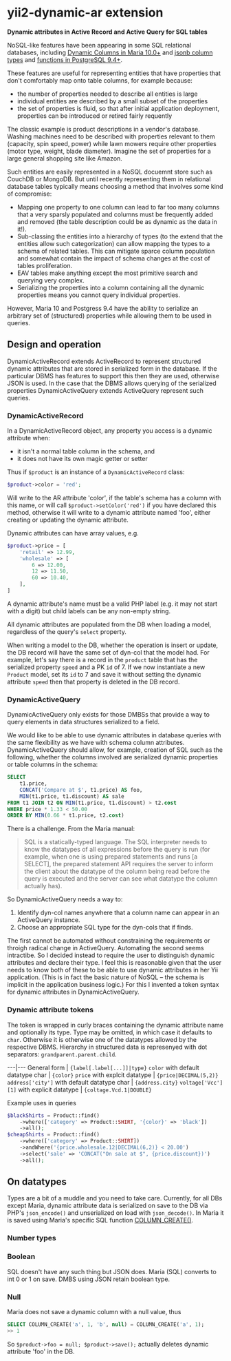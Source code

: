 # yii2-dynamic-ar extension

**Dynamic attributes in Active Record and Active Query for SQL tables**


NoSQL-like features have been appearing in some SQL relational databases, including [Dynamic Columns in Maria 10.0+](https://mariadb.com/kb/en/mariadb/dynamic-columns/)
and
[jsonb column types](http://www.postgresql.org/docs/9.4/static/datatype-json.html)
and
[functions in PostgreSQL 9.4+](http://www.postgresql.org/docs/9.4/static/functions-json.html).

These features are useful for representing entities that have properties that don't comfortably map onto table columns, for example because:

- the number of properties needed to describe all entities is large
- individual entities are described by a small subset of the properties
- the set of properties is fluid, so that after initial application deployment, properties can be introduced or retired fairly requently

The classic example is
product descriptions in a vendor's database. Washing machines need to be described
with properties relevant to them (capacity, spin speed, power) while lawn mowers
require other properties (motor type, weight, blade diameter). Imagine the set of properties for a large general shopping site like Amazon.

Such entities are easily represented in a NoSQL docuemnt store such as CouchDB or MongoDB. But until recently representing them in relational database tables typically means choosing a method that involves some kind of compromise:

- Mapping one property to one column can lead to far too many columns that a very sparsly populated and columns must be frequently added and removed (the table description could be as dynamic as the data in it!).
- Sub-classing the entities into a hierarchy of types (to the extend that the entities allow such categorization) can allow mapping the types to a schema of related tables. This can mitigate sparce column population and somewhat contain the impact of schema changes at the cost of tables proliferation. 
- EAV tables make anything except the most primitive search and querying very complex.
- Serializing the properties into a column containing all the dynamic properties means you cannot query individual properties.

However, Maria 10 and Postgress 9.4 have the ability to serialize an arbitrary set of (structured) properties while allowing them to be used in queries.


## Design and operation

DynamicActiveRecord extends ActiveRecord to represent structured dynamic attributes that are stored in serialized form in the database. If the particular DBMS has features to support this then they are used, otherwise JSON is used. In the case that the DBMS allows querying of the serialized properties DynamicActiveQuery extends ActiveQuery represent such queries.

### DynamicActiveRecord

In a DynamicActiveRecord object, any property you access is a dynamic attribute when:

- it isn't a normal table column in the schema, and
- it does not have its own magic getter or setter

Thus if `$product` is an instance of a `DynamicActiveRecord` class:

```php
$product->color = 'red';
```

Will write to the AR attribute 'color', if the table's schema has a column with
this name, or
will call `$product->setColor('red')` if you have declared this method, otherwise it will
write to a dynamic attribute named 'foo', either creating or updating the dynamic attribute.

Dynamic attributes can have array values, e.g.

```php
$product->price = [
    'retail' => 12.99,
    'wholesale' => [
        6 => 12.00,
        12 => 11.50,
        60 => 10.40,
    ],
]
```

A dynamic attribute's name must be a valid PHP label (e.g. it may not start with a digit) but child
labels can be any non-empty string.

All dynamic attributes are populated from the DB when loading a model, regardless of the query's `select` property.

When writing a model to the DB, whether the operation is insert or update, the DB record will have
the same set of dyn-col that the model had. For example, let's say there is a record in the `product` table that has the serialized property `speed` and a PK `id` of 7. If we now instantiate a new `Product` model, set its `id` to 7 and save it without setting the dynamic attribute `speed` then that property is deleted in the DB record.

### DynamicActiveQuery

DynamicActiveQuery only exists for those DMBSs that provide a way to query elements in data structures serialized to a field.

We would like to be able to use dynamic attributes in database queries with the same flexibility as we have with schema column
attributes. DynamicActiveQuery should allow, for example, creation of SQL such as the following, whether
the columns involved are serialized dynamic properties or table columns in the schema:

```sql
SELECT 
	t1.price,
	CONCAT('Compare at $', t1.price) AS foo, 
	MIN(t1.price, t1.discount) AS sale
FROM t1 JOIN t2 ON MIN(t1.price, t1.discount) > t2.cost
WHERE price * 1.33 < 50.00
ORDER BY MIN(0.66 * t1.price, t2.cost)
```

There is a challenge. From the Maria manual:

> SQL is a statically-typed language. The SQL interpreter needs to know the datatypes of
all expressions before the query is run (for example, when one is using prepared statements
and runs [a SELECT], the prepared statement API requires the server to inform the client
about the datatype of the column being read before the query is executed and the server can
see what datatype the column actually has).

So DynamicActiveQuery needs a way to:

1. Identify dyn-col names anywhere that a column name can appear in an ActiveQuery instance.
1. Choose an appropriate SQL type for the dyn-cols that if finds.

The first cannot be automated without constraining the requirements or throigh radical change in ActiveQuery. Automating the second seems intractibe. So I decided instead to require the user to distinguish dynamic attributes and
declare their type. I feel this is reasonable given that the user needs to know both
of these to be able to use dynamic attributes in her Yii application. (This is in fact the
basic nature of NoSQL – the schema is implicit in the application business logic.) For this I invented a token syntax for dynamic attributes in DynamicActiveQuery. 

### Dynamic attribute tokens

The token is wrapped in curly braces containing the dynamic attribute name and optionally its type. Type may be omitted, in which case it defaults to `char`. Otherwise it is otherwise one of the datatypes allowed by the respective DBMS. Hierarchy in structured data is represenyed with dot separators: `grandparent.parent.child`.


---|---
General form | `{label[.label[...]]|type}`
`color` with default datatype char | `{color}`
`price` with explcit datatype | `{price|DECIMAL(5,2)}`
`address['city']` with default datatype char | `{address.city}`
`voltage['Vcc'][1]` with explicit datatype | `{coltage.Vcd.1|DOUBLE}`

Example uses in queries

```php
$blackShirts = Product::find()
    ->where(['category' => Product::SHIRT, '{color}' => 'black'])
    ->all();
$cheapShirts = Product::find()
    ->where(['category' => Product::SHIRT])
    ->andWhere('{price.wholesale.12|DECIMAL(6,2)} < 20.00')
    ->select('sale' => 'CONCAT("On sale at $", {price.discount})')
    ->all();
```

## On datatypes

Types are a bit of a muddle and you need to take care. Currently, for all DBs except Maria, dynamic attribute data is serialized on save to the DB via PHP's `json_encode()` and unserialized on load with `json_decode()`. In Maria it is saved using Maria's specific SQL function [COLUMN_CREATE()](https://mariadb.com/kb/en/mariadb/dynamic-columns/).

### Number types



### Boolean

SQL doesn't have any such thing but JSON does. Maria (SQL) converts to int 0 or 1 on save. DMBS using JSON retain boolean type.

### Null

Maria does not save a dynamic column with a null value, thus

```sql
SELECT COLUMN_CREATE('a', 1, 'b', null) = COLUMN_CREATE('a', 1);
>> 1
```

So `$product->foo = null; $product->save();` actually deletes dynamic attribute 'foo' in the DB.

